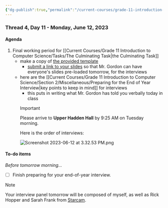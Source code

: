 ```yaml
---
{"dg-publish":true,"permalink":"/current-courses/grade-11-introduction-to-computer-science/section-2/thread-4/day-11/","dgHomeLink":false}
---
```


### Thread 4, Day 11 - Monday, June 12, 2023

#### Agenda

1. Final working period for [[Current Courses/Grade 11 Introduction to Computer Science/Tasks/The Culminating Task\|the Culminating Task]]
	- make a copy of [the provided template](https://docs.google.com/presentation/d/1qAFP06Eo9HtRPmi3hooNaTk1vjx7jjfDbs2uFpaJGsc/copy)
		- [submit a link to your slides](https://docs.google.com/forms/d/e/1FAIpQLSemOOKRYl9T2lNXfCjxhiQXOuOJlsYRI2eEtEGBDQ4OnQT76w/viewform) so that Mr. Gordon can have everyone's slides pre-loaded tomorrow, for the interviews
	- here are the [[Current Courses/Grade 11 Introduction to Computer Science/Section 2/Miscellaneous/Preparing for the End of Year Interview\|key points to keep in mind]] for interviews 
		- this puts in writing what Mr. Gordon has told you verbally today in class
		> [!IMPORTANT]
		> Please arrive to **Upper Hadden Hall** by 9:25 AM on Tuesday morning.
		> 
		> Here is the order of interviews:
		> 
		> ![Screenshot 2023-06-12 at 3.32.53 PM.png](/img/user/Attachments/Screenshot%202023-06-12%20at%203.32.53%20PM.png)
#### To-do items
*Before tomorrow morning...*

- [ ] Finish preparing for your end-of-year interview.

> [!NOTE]
> Your interview panel tomorrow will be composed of myself, as well as Rick Hopper and Sarah Frank from [Starcam](https://apps.apple.com/us/app/starcam/id1109085525).